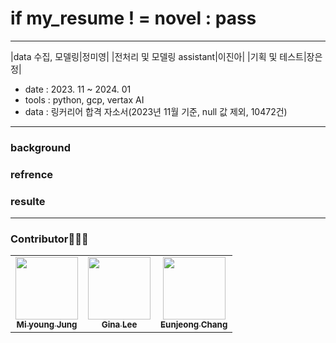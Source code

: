 # if my_resume ! = novel : pass


---

|data 수집, 모델링|정미영|
|전처리 및 모델링 assistant|이진아|
|기획 및 테스트|장은정|

- date : 2023. 11 ~ 2024. 01
- tools : python, gcp, vertax AI
- data : 링커리어 합격 자소서(2023년 11월 기준, null 값 제외, 10472건)



---

### background

### refrence 

### 

### resulte
---
### Contributor🧚🏻‍♂️
<table>
  <tr>
    <td align="center"><a href="https://github.com/AsellaS2"><img src="https://github.com/AsellaS2/gcpchat/assets/69001369/8ef64b50-5a40-40e3-ba8b-33f12f237643" width="100px;" alt=""/><br/><sub><b>Mi young Jung</b></sub><br/> </a></td>
    <td align="center"><a href="https://github.com/ricecakeblack"><img src="https://github.com/AsellaS2/gcpchat/assets/69001369/c5d5221e-974c-4de4-b57b-09bded2fc308
" width="100px;" alt=""/><br/><sub><b>Gina Lee</b></sub><br/> </a></td>
    <td align="center"><a href="https://github.com/Eunjeong1004"><img src="https://github.com/AsellaS2/gcpchat/assets/69001369/f675e5d1-2508-464f-b0c7-4a53711ec1b3
" width="100px;" alt=""/><br /><sub><b>Eunjeong Chang</b></sub><br/> </a></td>
     </tr>
</table>

